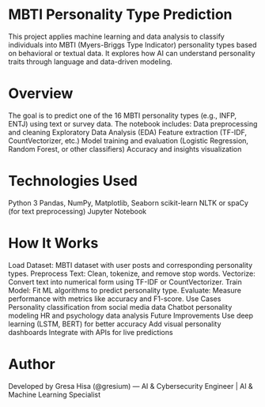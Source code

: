 # MBTI Personality Type Prediction
This project applies machine learning and data analysis to classify individuals into MBTI (Myers-Briggs Type Indicator) personality types based on behavioral or textual data. It explores how AI can understand personality traits through language and data-driven modeling.

# Overview
The goal is to predict one of the 16 MBTI personality types (e.g., INFP, ENTJ) using text or survey data.
The notebook includes:
Data preprocessing and cleaning
Exploratory Data Analysis (EDA)
Feature extraction (TF-IDF, CountVectorizer, etc.)
Model training and evaluation (Logistic Regression, Random Forest, or other classifiers)
Accuracy and insights visualization

# Technologies Used
Python 3
Pandas, NumPy, Matplotlib, Seaborn
scikit-learn
NLTK or spaCy (for text preprocessing)
Jupyter Notebook

# How It Works
Load Dataset: MBTI dataset with user posts and corresponding personality types.
Preprocess Text: Clean, tokenize, and remove stop words.
Vectorize: Convert text into numerical form using TF-IDF or CountVectorizer.
Train Model: Fit ML algorithms to predict personality type.
Evaluate: Measure performance with metrics like accuracy and F1-score.
Use Cases
Personality classification from social media data
Chatbot personality modeling
HR and psychology data analysis
Future Improvements
Use deep learning (LSTM, BERT) for better accuracy
Add visual personality dashboards
Integrate with APIs for live predictions

# Author
Developed by Gresa Hisa (@gresium) — AI & Cybersecurity Engineer | AI & Machine Learning Specialist
